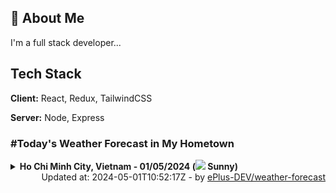 ## 🚀 About Me
I'm a full stack developer...


## Tech Stack

**Client:** React, Redux, TailwindCSS

**Server:** Node, Express

### #Today's Weather Forecast in My Hometown



<details>
    <summary><b>Ho Chi Minh City, Vietnam - 01/05/2024 (<img src="https://cdn.weatherapi.com/weather/64x64/day/113.png" /> Sunny)</b>
    </summary>

    
<table>
    <tr>
        <th>Hour</th>
        <td>00:00</td><td>01:00</td><td>02:00</td><td>03:00</td><td>04:00</td><td>05:00</td><td>06:00</td><td>07:00</td><td>08:00</td><td>09:00</td><td>10:00</td><td>11:00</td><td>12:00</td><td>13:00</td><td>14:00</td><td>15:00</td><td>16:00</td><td>17:00</td><td>18:00</td><td>19:00</td><td>20:00</td><td>21:00</td><td>22:00</td><td>23:00</td>
    </tr>
    <tr>
        <th>Weather</th>
        <td><img src="https://cdn.weatherapi.com/weather/64x64/night/116.png"></img></td><td><img src="https://cdn.weatherapi.com/weather/64x64/night/116.png"></img></td><td><img src="https://cdn.weatherapi.com/weather/64x64/night/116.png"></img></td><td><img src="https://cdn.weatherapi.com/weather/64x64/night/116.png"></img></td><td><img src="https://cdn.weatherapi.com/weather/64x64/night/113.png"></img></td><td><img src="https://cdn.weatherapi.com/weather/64x64/night/113.png"></img></td><td><img src="https://cdn.weatherapi.com/weather/64x64/day/113.png"></img></td><td><img src="https://cdn.weatherapi.com/weather/64x64/day/113.png"></img></td><td><img src="https://cdn.weatherapi.com/weather/64x64/day/113.png"></img></td><td><img src="https://cdn.weatherapi.com/weather/64x64/day/113.png"></img></td><td><img src="https://cdn.weatherapi.com/weather/64x64/day/113.png"></img></td><td><img src="https://cdn.weatherapi.com/weather/64x64/day/113.png"></img></td><td><img src="https://cdn.weatherapi.com/weather/64x64/day/116.png"></img></td><td><img src="https://cdn.weatherapi.com/weather/64x64/day/113.png"></img></td><td><img src="https://cdn.weatherapi.com/weather/64x64/day/113.png"></img></td><td><img src="https://cdn.weatherapi.com/weather/64x64/day/113.png"></img></td><td><img src="https://cdn.weatherapi.com/weather/64x64/day/113.png"></img></td><td><img src="https://cdn.weatherapi.com/weather/64x64/day/116.png"></img></td><td><img src="https://cdn.weatherapi.com/weather/64x64/day/113.png"></img></td><td><img src="https://cdn.weatherapi.com/weather/64x64/night/113.png"></img></td><td><img src="https://cdn.weatherapi.com/weather/64x64/night/113.png"></img></td><td><img src="https://cdn.weatherapi.com/weather/64x64/night/113.png"></img></td><td><img src="https://cdn.weatherapi.com/weather/64x64/night/113.png"></img></td><td><img src="https://cdn.weatherapi.com/weather/64x64/night/116.png"></img></td>
    </tr>
    <tr>
        <th>Condition</th>
        <td width="200px">Partly Cloudy </td><td width="200px">Partly Cloudy </td><td width="200px">Partly Cloudy </td><td width="200px">Partly Cloudy </td><td width="200px">Clear </td><td width="200px">Clear </td><td width="200px">Sunny</td><td width="200px">Sunny</td><td width="200px">Sunny</td><td width="200px">Sunny</td><td width="200px">Sunny</td><td width="200px">Sunny</td><td width="200px">Partly Cloudy </td><td width="200px">Sunny</td><td width="200px">Sunny</td><td width="200px">Sunny</td><td width="200px">Sunny</td><td width="200px">Partly cloudy</td><td width="200px">Sunny</td><td width="200px">Clear </td><td width="200px">Clear </td><td width="200px">Clear </td><td width="200px">Clear </td><td width="200px">Partly Cloudy </td>
    </tr>
    <tr>
        <th>Temperature</th>
        <td>29.6 °C</td><td>29.4 °C</td><td>29.1 °C</td><td>28.8 °C</td><td>28.4 °C</td><td>28.2 °C</td><td>28.3 °C</td><td>29.9 °C</td><td>31.8 °C</td><td>33.8 °C</td><td>36 °C</td><td>37.6 °C</td><td>38.6 °C</td><td>38.9 °C</td><td>38.7 °C</td><td>38.2 °C</td><td>36.9 °C</td><td>35 °C</td><td>32.1 °C</td><td>30.7 °C</td><td>30.3 °C</td><td>30.2 °C</td><td>30.1 °C</td><td>29.8 °C</td>
    </tr>
    <tr>
        <th>Wind</th>
        <td>12.2 kph</td><td>11.2 kph</td><td>11.2 kph</td><td>10.4 kph</td><td>8.3 kph</td><td>8.3 kph</td><td>6.8 kph</td><td>8.6 kph</td><td>9 kph</td><td>8.6 kph</td><td>8.3 kph</td><td>8.6 kph</td><td>12.6 kph</td><td>19.8 kph</td><td>22 kph</td><td>20.9 kph</td><td>23 kph</td><td>19.1 kph</td><td>22 kph</td><td>20.9 kph</td><td>19.1 kph</td><td>16.2 kph</td><td>15.8 kph</td><td>14.4 kph</td>
    </tr>
</table>

</details>

<div align="right">
    Updated at: 2024-05-01T10:52:17Z - by <a target="_blank"
        href="https://github.com/ePlus-DEV/weather-forecast">ePlus-DEV/weather-forecast</a>
</div>